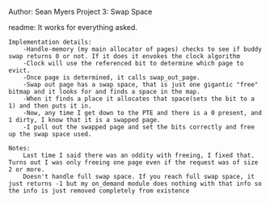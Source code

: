 Author: Sean Myers
Project 3: Swap Space

readme: 
    It works for everything asked. 

    Implementation details:
        -Handle-memory (my main allocator of pages) checks to see if buddy swap returns 0 or not. If it does it envokes the clock algorithm
        -Clock will use the referenced bit to determine which page to evict.
        -Once page is determined, it calls swap_out_page.
        -Swap out page has a swap space, that is just one gigantic "free" bitmap and it looks for and finds a space in the map.
        -When it finds a place it allocates that space(sets the bit to a 1) and then puts it in.
        -Now, any time I get down to the PTE and there is a 0 present, and 1 dirty, I know that it is a swapped page.
        -I pull out the swapped page and set the bits correctly and free up the swap space used.

    Notes:
        Last time I said there was an oddity with freeing, I fixed that. Turns out I was only freeing one page even if the request was of size 2 or more.
        Doesn't handle full swap space. If you reach full swap space, it just returns -1 but my on_demand module does nothing with that info so the info is just removed completely from existence





